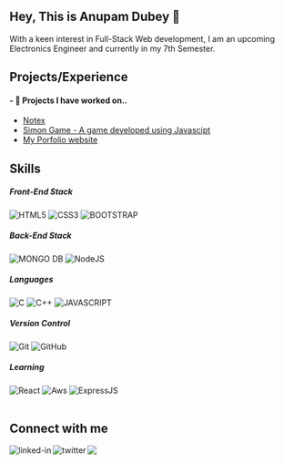 ## Hey, This is Anupam Dubey  👋
With a keen interest in Full-Stack Web development, I am an upcoming Electronics Engineer and currently in my 7th Semester.

## Projects/Experience

#### - 🔭 Projects I have worked on..

  - [Notex](https://notexcd.herokuapp.com/)
  - [Simon Game - A game developed using Javascipt](https://anupamdubey8823.github.io/Simon-Game/) 
  - [My Porfolio website](https://anupamdubey8823.github.io/Portfolio/)
 
## Skills

##### Front-End Stack
![HTML5](https://img.shields.io/badge/-HTML5-E34F26?style=for-the-badge&logo=html5&logoColor=white)
![CSS3](https://img.shields.io/badge/-CSS3-1572B6?style=for-the-badge&logo=css3)
![BOOTSTRAP](https://img.shields.io/badge/-Bootstrap-7952B3?style=for-the-badge&logo=bootstrap&logoColor=white)

##### Back-End Stack
![MONGO DB](https://img.shields.io/badge/MongoDB-4EA94B?style=for-the-badge&logo=mongodb&logoColor=white)
![NodeJS](https://img.shields.io/badge/node.js%20-%2343853D.svg?&style=for-the-badge&logo=node.js&logoColor=white)

##### Languages
![C](https://img.shields.io/badge/C-00599C?style=for-the-badge&logo=c&logoColor=white)
![C++](https://img.shields.io/badge/C++-00599C?style=for-the-badge&logo=c)
![JAVASCRIPT](https://img.shields.io/badge/JavaScript-F7DF1E?style=for-the-badge&logo=javascript&logoColor=black)

##### Version Control
![Git](https://img.shields.io/badge/-Git-F05032?style=for-the-badge&logo=git&logoColor=white)
![GitHub](https://img.shields.io/badge/-GitHub-181717?style=for-the-badge&logo=github)

##### Learning
![React](https://img.shields.io/badge/react%20-%2320232a.svg?&style=for-the-badge&logo=react&logoColor=%2361DAFB)
![Aws](https://img.shields.io/badge/Amazon%20AWS-%23232F3E?logo=amazon-aws&logoColor=white&style=for-the-badge)
![ExpressJS](https://img.shields.io/badge/Express.js-404D59?style=for-the-badge)
<br>
<br>

## Connect with me

[<img align="left" alt="linked-in" src="https://img.shields.io/badge/linkedin-%230077B5.svg?&style=for-the-badge&logo=linkedin&logoColor=white" />](https://www.linkedin.com/in/anupam-dubey)
[<img align="left" alt="twitter" src="https://img.shields.io/badge/twitter-%231DA1F2.svg?&style=for-the-badge&logo=twitter&logoColor=white" />](https://twitter.com/AnupamD52806958)
[<img src ="https://img.shields.io/badge/Email-Here-%23E4405F.svg?&style=for-the-badge&logo=&logoColor=white%22">](mailto:anupamdubey798@gmail.com)
<br>
<br>

<!--
**anupamdubey8823/anupamdubey8823** is a ✨ _special_ ✨ repository because its `README.md` (this file) appears on your GitHub profile.


